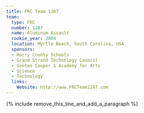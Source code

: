 ```yaml
---
title: FRC Team 1287
team:
  type: FRC
  number: 1287
  name: Aluminum Assault
  rookie_year: 2004
  location: Myrtle Beach, South Carolina, USA
  sponsors:
  - Horry County Schools
  - Grand Strand Technology Council
  - Santee Cooper & Academy for Arts
  - Science
  - Technology
  links:
    Website: http://www.FRCTeam1287.com
---
```


{% include remove_this_line_and_add_a_paragraph %}